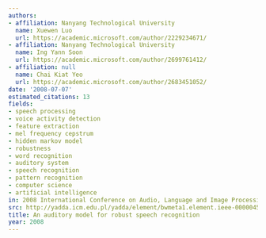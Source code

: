 ```yaml
---
authors:
- affiliation: Nanyang Technological University
  name: Xuewen Luo
  url: https://academic.microsoft.com/author/2229234671/
- affiliation: Nanyang Technological University
  name: Ing Yann Soon
  url: https://academic.microsoft.com/author/2699761412/
- affiliation: null
  name: Chai Kiat Yeo
  url: https://academic.microsoft.com/author/2683451052/
date: '2008-07-07'
estimated_citations: 13
fields:
- speech processing
- voice activity detection
- feature extraction
- mel frequency cepstrum
- hidden markov model
- robustness
- word recognition
- auditory system
- speech recognition
- pattern recognition
- computer science
- artificial intelligence
in: 2008 International Conference on Audio, Language and Image Processing
src: http://yadda.icm.edu.pl/yadda/element/bwmeta1.element.ieee-000004590203
title: An auditory model for robust speech recognition
year: 2008
---
```

